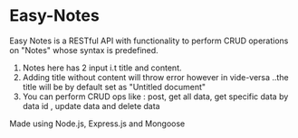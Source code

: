 # Easy-Notes
Easy Notes is a RESTful API with functionality to perform CRUD operations on "Notes" whose syntax is predefined.

1. Notes here has 2 input i.t title and content.
2. Adding title without content will throw error however in vide-versa ..the title will be by default set as  "Untitled document"
3. You can perform CRUD ops like : post, get all data, get specific data by data id , update data and delete data

Made using Node.js, Express.js and Mongoose
